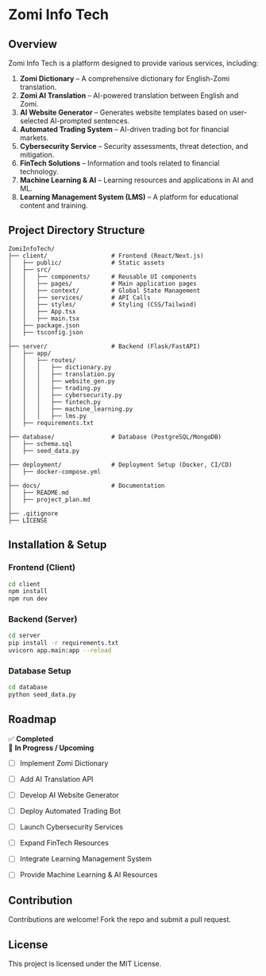 # Zomi Info Tech

## Overview  
Zomi Info Tech is a platform designed to provide various services, including:  

1. **Zomi Dictionary** – A comprehensive dictionary for English-Zomi translation.  
2. **Zomi AI Translation** – AI-powered translation between English and Zomi.  
3. **AI Website Generator** – Generates website templates based on user-selected AI-prompted sentences.  
4. **Automated Trading System** – AI-driven trading bot for financial markets.  
5. **Cybersecurity Service** – Security assessments, threat detection, and mitigation.  
6. **FinTech Solutions** – Information and tools related to financial technology.  
7. **Machine Learning & AI** – Learning resources and applications in AI and ML.  
8. **Learning Management System (LMS)** – A platform for educational content and training.  

## Project Directory Structure
```
ZomiInfoTech/
├── client/                  # Frontend (React/Next.js)
│   ├── public/              # Static assets
│   ├── src/
│   │   ├── components/      # Reusable UI components
│   │   ├── pages/           # Main application pages
│   │   ├── context/         # Global State Management
│   │   ├── services/        # API Calls
│   │   ├── styles/          # Styling (CSS/Tailwind)
│   │   ├── App.tsx
│   │   ├── main.tsx
│   ├── package.json
│   ├── tsconfig.json
│
├── server/                  # Backend (Flask/FastAPI)
│   ├── app/
│   │   ├── routes/
│   │   │   ├── dictionary.py
│   │   │   ├── translation.py
│   │   │   ├── website_gen.py
│   │   │   ├── trading.py
│   │   │   ├── cybersecurity.py
│   │   │   ├── fintech.py
│   │   │   ├── machine_learning.py
│   │   │   ├── lms.py
│   ├── requirements.txt
│
├── database/                # Database (PostgreSQL/MongoDB)
│   ├── schema.sql
│   ├── seed_data.py
│
├── deployment/              # Deployment Setup (Docker, CI/CD)
│   ├── docker-compose.yml
│
├── docs/                    # Documentation
│   ├── README.md
│   ├── project_plan.md
│
├── .gitignore
├── LICENSE
```

## Installation & Setup
### Frontend (Client)
```sh
cd client
npm install
npm run dev
```

### Backend (Server)
```sh
cd server
pip install -r requirements.txt
uvicorn app.main:app --reload
```

### Database Setup
```sh
cd database
python seed_data.py
```

## Roadmap  

✅ **Completed**  
🚧 **In Progress / Upcoming**  
- [ ] Implement Zomi Dictionary  
- [ ] Add AI Translation API  
- [ ] Develop AI Website Generator  
- [ ] Deploy Automated Trading Bot  
- [ ] Launch Cybersecurity Services  
- [ ] Expand FinTech Resources  
- [ ] Integrate Learning Management System  
- [ ] Provide Machine Learning & AI Resources  


## Contribution
Contributions are welcome! Fork the repo and submit a pull request.

## License
This project is licensed under the MIT License.

